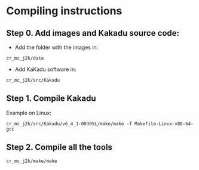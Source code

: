 # Compiling instructions

## Step 0. Add images and Kakadu source code:

* Add the folder with the images in: 

```
cr_mc_j2k/data
```

* Add KaKadu software in:

```
cr_mc_j2k/src/Kakadu
```

## Step 1. Compile Kakadu

Example on Linux:

```
cr_mc_j2k/src/Kakadu/v6_4_1-00305L/make/make -f Makefile-Linux-x86-64-gcc
```

## Step 2. Compile all the tools

```
cr_mc_j2k/make/make
```